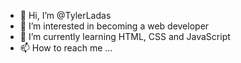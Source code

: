 - 👋 Hi, I’m @TylerLadas
- 👀 I’m interested in becoming a web developer
- 🌱 I’m currently learning HTML, CSS and JavaScript
- 📫 How to reach me ...

<!---
TylerLadas/TylerLadas is a ✨ special ✨ repository because its `README.md` (this file) appears on your GitHub profile.
You can click the Preview link to take a look at your changes.
--->

